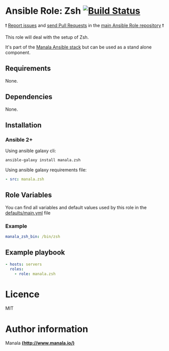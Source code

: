 # Ansible Role: Zsh [![Build Status](https://travis-ci.org/manala/ansible-role-zsh.svg?branch=master)](https://travis-ci.org/manala/ansible-role-zsh)

:exclamation: [Report issues](https://github.com/manala/ansible-roles/issues) and [send Pull Requests](https://github.com/manala/ansible-roles/pulls) in the [main Ansible Role repository](https://github.com/manala/ansible-roles) :exclamation:

This role will deal with the setup of Zsh.

It's part of the [Manala Ansible stack](http://www.manala.io) but can be used as a stand alone component.

## Requirements

None.

## Dependencies

None.

## Installation

### Ansible 2+

Using ansible galaxy cli:

```bash
ansible-galaxy install manala.zsh
```

Using ansible galaxy requirements file:

```yaml
- src: manala.zsh
```

## Role Variables

You can find all variables and default values used by this role in the [defaults/main.yml](./defaults/main.yml) file

### Example

```yaml
manala_zsh_bin: /bin/zsh
```

## Example playbook

```yaml
- hosts: servers
  roles:
    - role: manala.zsh
```

# Licence

MIT

# Author information

Manala [**(http://www.manala.io/)**](http://www.manala.io)
